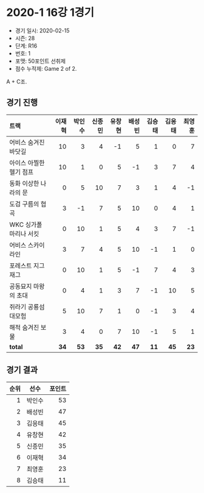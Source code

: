 # 2020-1 16강 1경기

- 경기 일시: 2020-02-15
- 시즌: 28
- 단계: R16
- 번호: 1
- 포맷: 50포인트 선취제
- 점수 누적제: Game 2 of 2.



A + C조.

## 경기 진행

| 트랙 | 이재혁 | 박인수 | 신종민 | 유창현 | 배성빈 | 김승태 | 김응태 | 최영훈 |
|:---|---:|---:|---:|---:|---:|---:|---:|---:|
| 어비스 숨겨진 바닷길 | 10 | 3 | 4 | -1 | 5 | 1 | 0 | 7 |
| 아이스 아찔한 헬기 점프 | 10 | 1 | 0 | 5 | -1 | 3 | 7 | 4 |
| 동화 이상한 나라의 문 | 0 | 5 | 10 | 7 | 3 | 1 | 4 | -1 |
| 도검 구름의 협곡 | 3 | -1 | 7 | 5 | 10 | 0 | 4 | 1 |
| WKC 싱가폴 마리나 서킷 | 0 | 10 | 1 | 5 | 4 | 3 | 7 | -1 |
| 어비스 스카이라인 | 3 | 7 | 4 | 5 | 10 | -1 | 1 | 0 |
| 포레스트 지그재그 | 0 | 10 | 1 | 5 | -1 | 7 | 4 | 3 |
| 공동묘지 마왕의 초대 | 0 | 4 | 1 | 3 | 7 | -1 | 10 | 5 |
| 쥐라기 공룡섬 대모험 | 5 | 10 | 7 | 1 | 0 | -1 | 3 | 4 |
| 해적 숨겨진 보물 | 3 | 4 | 0 | 7 | 10 | -1 | 5 | 1 |
| __total__ | __34__ | __53__ | __35__ | __42__ | __47__ | __11__ | __45__ | __23__ |




## 경기 결과

| 순위 | 선수 | 포인트 |
|---:|:---:|---:|
| 1 | 박인수 | 53 |
| 2 | 배성빈 | 47 |
| 3 | 김응태 | 45 |
| 4 | 유창현 | 42 |
| 5 | 신종민 | 35 |
| 6 | 이재혁 | 34 |
| 7 | 최영훈 | 23 |
| 8 | 김승태 | 11 |


